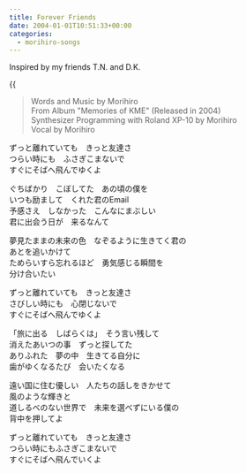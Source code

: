 ```yaml
---
title: Forever Friends
date: 2004-01-01T10:51:33+00:00
categories:
  - morihiro-songs
---
```


Inspired by my friends T.N. and D.K.  
<!--more-->

{{<audio forever-friends>}}

> Words and Music by Morihiro  
> From Album "Memories of KME" (Released in 2004)  
> Synthesizer Programming with Roland XP-10 by Morihiro  
> Vocal by Morihiro

ずっと離れていても　きっと友達さ  
つらい時にも　ふさぎこまないで  
すぐにそばへ飛んでゆくよ

ぐちばかり　こぼしてた　あの頃の僕を  
いつも励まして　くれた君のEmail  
予感さえ　しなかった　こんなにまぶしい  
君に出会う日が　来るなんて

夢見たままの未来の色　なぞるように生きてく君の  
あとを追いかけて  
ためらいすら忘れるほど　勇気感じる瞬間を  
分け合いたい

ずっと離れていても　きっと友達さ  
さびしい時にも　心閉じないで  
すぐにそばへ飛んでゆくよ

「旅に出る　しばらくは」　そう言い残して  
消えたあいつの事　ずっと探してた  
ありふれた　夢の中　生きてる自分に  
歯がゆくなるたび　会いたくなる

遠い国に住む優しい　人たちの話しをきかせて  
風のような輝きと  
道しるべのない世界で　未来を選べずにいる僕の  
背中を押してよ

ずっと離れていても　きっと友達さ  
つらい時にもふさぎこまないで  
すぐにそばへ飛んでいくよ